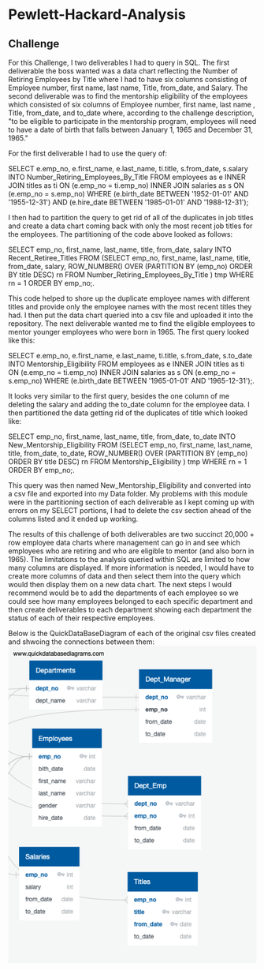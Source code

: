 # Pewlett-Hackard-Analysis
## Challenge
For this Challenge, I two deliverables I had to query in SQL. The first deliverable the boss wanted was a data chart reflecting the Number of Retiring Employees by Title where I had to have six columns consisting of Employee number, first name, last name, Title, from_date, and Salary. The second deliverable was to find the mentorship eligibility of the employees which consisted of six columns of Employee number, first name, last name , Title, from_date, and to_date where, according to the challenge description, "to be eligible to participate in the mentorship program, employees will need to have a date of birth that falls between January 1, 1965 and December 31, 1965."

For the first deliverable I had to use the query of:

SELECT e.emp_no,
e.first_name,
e.last_name,
ti.title,
s.from_date,
s.salary
INTO Number_Retiring_Employees_By_Title
FROM employees as e
INNER JOIN titles as ti
ON (e.emp_no = ti.emp_no)
INNER JOIN salaries as s
ON (e.emp_no = s.emp_no)
WHERE (e.birth_date BETWEEN '1952-01-01' AND '1955-12-31')
AND (e.hire_date BETWEEN '1985-01-01' AND '1988-12-31');

I then had to partition the query to get rid of all of the duplicates in job titles and create a data chart coming back with only the most recent job titles for the employees. The partitioning of the code above looked as follows: 

SELECT emp_no,
first_name,
last_name,
title,
from_date,
salary
INTO Recent_Retiree_Titles
FROM
 (SELECT emp_no,
first_name,
last_name,
title,
from_date,
salary, ROW_NUMBER() OVER
 (PARTITION BY (emp_no)
 ORDER BY title DESC) rn
 FROM Number_Retiring_Employees_By_Title
 ) tmp WHERE rn = 1
ORDER BY emp_no;.

This code helped to shore up the duplicate employee names with different titles and provide only the employee names with the most recent titles they had. I then put the data chart queried into a csv file and uploaded it into the repository.
The next deliverable wanted me to find the eligible employees to mentor younger employees who were born in 1965. The first query looked like this: 

SELECT e.emp_no,
e.first_name,
e.last_name,
ti.title,
s.from_date,
s.to_date
INTO Mentorship_Eligibility
FROM employees as e
INNER JOIN titles as ti
ON (e.emp_no = ti.emp_no)
INNER JOIN salaries as s
ON (e.emp_no = s.emp_no)
WHERE (e.birth_date BETWEEN '1965-01-01' AND '1965-12-31');.

It looks very similar to the first query, besides the one column of me deleting the salary and adding the to_date column for the employee data. I then partitioned the data getting rid of the duplicates of title which looked like:

SELECT emp_no,
first_name,
last_name,
title,
from_date,
to_date
INTO New_Mentorship_Eligibility
FROM
 (SELECT emp_no,
first_name,
last_name,
title,
from_date,
to_date, ROW_NUMBER() OVER
 (PARTITION BY (emp_no)
 ORDER BY title DESC) rn
 FROM Mentorship_Eligibility
 ) tmp WHERE rn = 1
ORDER BY emp_no;.

This query was then named New_Mentorship_Eligibility and converted into a csv file and exported into my Data folder.
My problems with this module were in the partitioning section of each deliverable as I kept coming up with errors on my SELECT portions, I had to delete the csv section ahead of the columns listed and it ended up working. 

The results of this challenge of both deliverables are two succinct 20,000 + row employee data charts where management can go in and see which employees who are retiring and who are eligible to mentor (and also born in 1965). The limitations to the analysis queried within SQL are limited to how many columns are displayed. If more information is needed, I would have to create more columns of data and then select them into the query which would then display them on a new data chart. The next steps I would recommend would be to add the departments of each employee so we could see how many employees belonged to each specific department and then create deliverables to each department showing each department the status of each of their respective employees.

Below is the QuickDataBaseDiagram of each of the original csv files created and shwoing the connections between them:
![alt text](https://github.com/mhvarner/Pewlett-Hackard-Analysis/blob/master/EmployeeDB.png)
